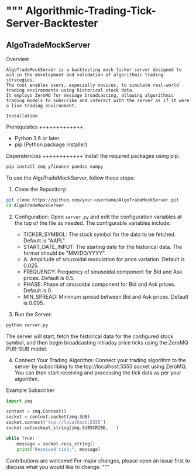 
"""
Algorithmic-Trading-Tick-Server-Backtester
==========================================

AlgoTradeMockServer
-------------------
Overview
~~~~~~~~
AlgoTradeMockServer is a backtesting mock ticker server designed to aid in the development and validation of algorithmic trading strategies.
The tool enables users, especially novices, to simulate real-world trading environments using historical stock data.
It employs ZeroMQ for message broadcasting, allowing algorithmic trading models to subscribe and interact with the server as if it were a live trading environment.

Installation
~~~~~~~~~~~~
Prerequisites
+++++++++++++
- Python 3.6 or later
- pip (Python package installer)

Dependencies
++++++++++++
Install the required packages using pip:
```bash
pip install zmq yfinance pandas numpy
```
To use the AlgoTradeMockServer, follow these steps:

1. Clone the Repository:
```bash
git clone https://github.com/your-username/AlgoTradeMockServer.git
cd AlgoTradeMockServer
```

2. Configuration:
   Open `server.py` and edit the configuration variables at the top of the file as needed. The configurable variables include:
   - TICKER_SYMBOL: The stock symbol for the data to be fetched. Default is "AAPL".
   - START_DATE_INPUT: The starting date for the historical data. The format should be "MM/DD/YYYY".
   - A: Amplitude of sinusoidal modulation for price variation. Default is 0.025.
   - FREQUENCY: Frequency of sinusoidal component for Bid and Ask prices. Default is 0.5.
   - PHASE: Phase of sinusoidal component for Bid and Ask prices. Default is 0.
   - MIN_SPREAD: Minimum spread between Bid and Ask prices. Default is 0.005.

3. Run the Server:
```bash
python server.py
```
   The server will start, fetch the historical data for the configured stock symbol, and then begin broadcasting intraday price ticks using the ZeroMQ PUB-SUB model.

4. Connect Your Trading Algorithm:
   Connect your trading algorithm to the server by subscribing to the tcp://localhost:5555 socket using ZeroMQ. You can then start receiving and processing the tick data as per your algorithm.

Example Subscriber
```python
import zmq

context = zmq.Context()
socket = context.socket(zmq.SUB)
socket.connect('tcp://localhost:5555')
socket.setsockopt_string(zmq.SUBSCRIBE, '')

while True:
    message = socket.recv_string()
    print("Received tick:", message)
```
Contributions are welcome! For major changes, please open an issue first to discuss what you would like to change.
"""
```
